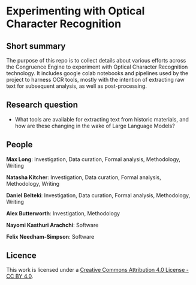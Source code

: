# Experimenting with Optical Character Recognition 

## Short summary

The purpose of this repo is to collect details about various efforts across the Congruence Engine to experiment with Optical Character Recognition technology. It includes google colab notebooks and pipelines used by the project to harness OCR tools, mostly with the intention of extracting raw text for subsequent analysis, as well as post-processing. 

## Research question
- What tools are available for extracting text from historic materials, and how are these changing in the wake of Large Language Models?

## People 

**Max Long**: Investigation, Data curation, Formal analysis, Methodology, Writing
 
**Natasha Kitcher**: Investigation, Data curation, Formal analysis, Methodology, Writing

**Daniel Belteki**: Investigation, Data curation, Formal analysis, Methodology, Writing

**Alex Butterworth**: Investigation, Methodology

**Nayomi Kasthuri Arachchi**: Software

**Felix Needham-Simpson**: Software 





## Licence 
This work is licensed under a [Creative Commons Attribution 4.0 License - CC BY 4.0](https://creativecommons.org/licenses/by/4.0/).

